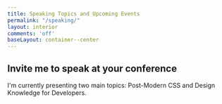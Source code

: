 ```yaml
---
title: Speaking Topics and Upcoming Events
permalink: "/speaking/"
layout: interior
comments: 'off'
baseLayout: container--center
---
```


## Invite me to speak at your conference

I'm currently presenting two main topics: Post-Modern CSS and Design Knowledge for Developers.
